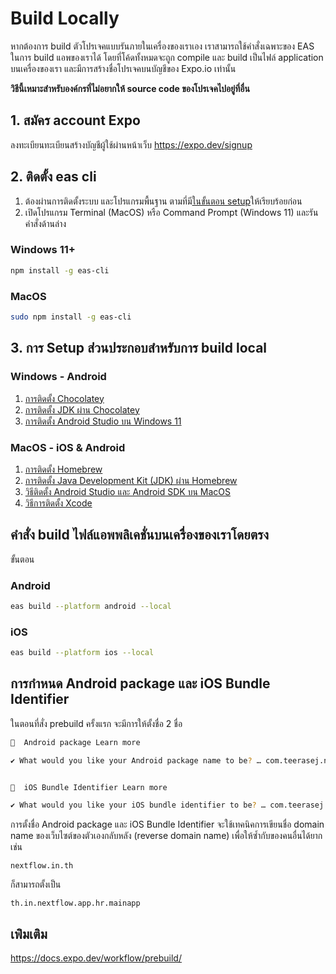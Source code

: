
# Build Locally

หากต้องการ build ตัวโปรเจคแบบรันภายในเครื่องของเราเอง เราสามารถใช้คำสั่งเฉพาะของ EAS ในการ build แอพของเราได้ โดยที่โค้ดทั้งหมดจะถูก compile และ build เป็นไฟล์ application บนเครื่องของเรา และมีการสร้างชื่อโปรเจคบนบัญชีของ Expo.io เท่านั้น

**วิธีนี้เหมาะสำหรับองค์กรที่ไม่อยากให้ source code ของโปรเจคไปอยู่ที่อื่น**

## 1. สมัคร account Expo

ลงทะเบียนทะเบียนสร้างบัญชีผู้ใช้ผ่านหน้าเว็บ https://expo.dev/signup  

## 2. ติดตั้ง eas cli

1. ต้องผ่านการติดตั้งระบบ และโปรแกรมพื้นฐาน ตามที่มี[ในขั้นตอน setup](../../setup.md)ให้เรียบร้อยก่อน
2. เปิดโปรแกรม Terminal (MacOS) หรือ Command Prompt (Windows 11) และรันคำสั่งด้านล่าง 

### Windows 11+

```bash
npm install -g eas-cli
```

### MacOS

```bash
sudo npm install -g eas-cli
```

## 3. การ Setup ส่่วนประกอบสำหรับการ build local

### Windows - Android 

1. [การติดตั้ง Chocolatey](https://learn.nextflow.in.th/view/courses/google-flutter/2052156-windows/6454118-chocolatey)
2. [การติดตั้ง JDK ผ่าน Chocolatey](https://learn.nextflow.in.th/view/courses/google-flutter/2052156-windows/6454539-java-development-kit-jdk)
3. [การติดตั้ง Android Studio บน Windows 11](https://learn.nextflow.in.th/view/courses/google-flutter/2052156-windows/6454545-android-studio-windows)

### MacOS - iOS & Android

1. [การติดตั้ง Homebrew](https://learn.nextflow.in.th/view/courses/google-flutter/2052286-macos/6454557-homebrew)
2. [การติดตั้ง Java Development Kit (JDK) ผ่าน Homebrew](https://learn.nextflow.in.th/view/courses/google-flutter/2052286-macos/6454573-java-development-kit-homebrew)
3. [วิธีติดตั้ง Android Studio และ Android SDK บน MacOS](http://learn.nextflow.in.th/view/courses/google-flutter/2052286-macos/6455275-android-studio-android-sdk-macos)
4. [วิธีการติดตั้ง Xcode](http://learn.nextflow.in.th/view/courses/google-flutter/2052286-macos/6457332-xcode)

## คำสั่ง build ไฟล์แอพพลิเคชั่นบนเครื่องของเราโดยตรง

ขั้นตอน

### Android

```bash
eas build --platform android --local
```

### iOS 

```bash
eas build --platform ios --local
```



## การกำหนด Android package และ iOS Bundle Identifier

ในตอนที่สั่ง prebuild ครั้งแรก จะมีการให้ตั้งชื่อ 2 ชื่อ 

```bash
📝  Android package Learn more

✔ What would you like your Android package name to be? … com.teerasej.nextflow.app


📝  iOS Bundle Identifier Learn more

✔ What would you like your iOS bundle identifier to be? … com.teerasej.nextflow.app
```

การตั้งชื่อ Android package และ iOS Bundle Identifier จะใช้เทคนิคการเขียนชื่อ domain name ของเว็บไซต์ของตัวเองกลับหลัง (reverse domain name) เพื่อให้ซ้ำกับของคนอื่นได้ยาก เช่น

```
nextflow.in.th
```

ก็สามารถตั้งเป็น

```
th.in.nextflow.app.hr.mainapp
```

## เพ่ิมเติม

https://docs.expo.dev/workflow/prebuild/ 


